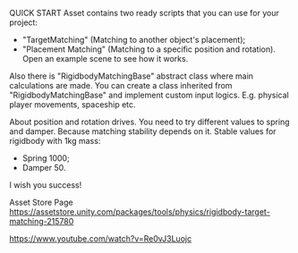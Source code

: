 QUICK START
Asset contains two ready scripts that you can use for your project:
- "TargetMatching" (Matching to another object's placement);
- "Placement Matching" (Matching to a specific position and rotation).
Open an example scene to see how it works.

Also there is "RigidbodyMatchingBase" abstract class where main calculations are made.
You can create a class inherited from "RigidbodyMatchingBase" and implement custom input logics.
E.g. physical player movements, spaceship etc.

About position and rotation drives.
You need to try different values to spring and damper. Because matching stability depends on it.
Stable values for rigidbody with 1kg mass:
- Spring 1000;
- Damper 50.

I wish you success!

Asset Store Page
https://assetstore.unity.com/packages/tools/physics/rigidbody-target-matching-215780

https://www.youtube.com/watch?v=Re0vJ3Luojc
